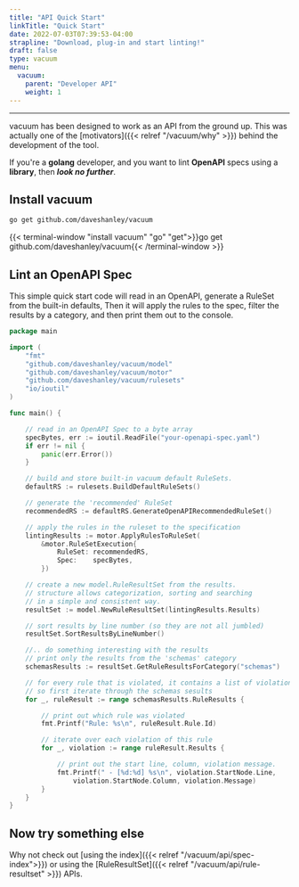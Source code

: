 ```yaml
---
title: "API Quick Start"
linkTitle: "Quick Start"
date: 2022-07-03T07:39:53-04:00
strapline: "Download, plug-in and start linting!"
draft: false
type: vacuum
menu:
  vacuum:
    parent: "Developer API"
    weight: 1
---
```


---

vacuum has been designed to work as an API from the ground up. This was actually one of the [motivators]({{< relref "/vacuum/why" >}})
behind the development of the tool.

If you're a **golang** developer, and you want to lint **OpenAPI** specs using a **library**, then **_look no further_**.

## Install vacuum

```bash
go get github.com/daveshanley/vacuum
```
{{< terminal-window "install vacuum" "go" "get">}}go get github.com/daveshanley/vacuum{{< /terminal-window >}}



## Lint an OpenAPI Spec

This simple quick start code will read in an OpenAPI, generate a RuleSet from the built-in defaults, Then it will
apply the rules to the spec, filter the results by a category, and then print them out to the console.

```go
package main

import (
    "fmt"
    "github.com/daveshanley/vacuum/model"
    "github.com/daveshanley/vacuum/motor"
    "github.com/daveshanley/vacuum/rulesets"
    "io/ioutil"
)

func main() {

    // read in an OpenAPI Spec to a byte array
    specBytes, err := ioutil.ReadFile("your-openapi-spec.yaml")
    if err != nil {
        panic(err.Error())
    }

    // build and store built-in vacuum default RuleSets.
    defaultRS := rulesets.BuildDefaultRuleSets()

    // generate the 'recommended' RuleSet
    recommendedRS := defaultRS.GenerateOpenAPIRecommendedRuleSet()

    // apply the rules in the ruleset to the specification
    lintingResults := motor.ApplyRulesToRuleSet(
        &motor.RuleSetExecution{
            RuleSet: recommendedRS,
            Spec:    specBytes,
        })

    // create a new model.RuleResultSet from the results.
    // structure allows categorization, sorting and searching
    // in a simple and consistent way.
    resultSet := model.NewRuleResultSet(lintingResults.Results)

    // sort results by line number (so they are not all jumbled)
    resultSet.SortResultsByLineNumber()

    //.. do something interesting with the results
    // print only the results from the 'schemas' category
    schemasResults := resultSet.GetRuleResultsForCategory("schemas")

    // for every rule that is violated, it contains a list of violations.
    // so first iterate through the schemas sesults
    for _, ruleResult := range schemasResults.RuleResults {

        // print out which rule was violated
        fmt.Printf("Rule: %s\n", ruleResult.Rule.Id)

        // iterate over each violation of this rule
        for _, violation := range ruleResult.Results {

            // print out the start line, column, violation message.
            fmt.Printf(" - [%d:%d] %s\n", violation.StartNode.Line,
                violation.StartNode.Column, violation.Message)
        }
    }
}
```

## Now try something else

Why not check out [using the index]({{< relref "/vacuum/api/spec-index">}}) or using the 
[RuleResultSet]({{< relref "/vacuum/api/rule-resultset" >}}) APIs.
